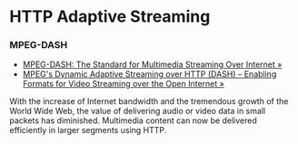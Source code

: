 HTTP Adaptive Streaming
=======================

### MPEG-DASH

* [MPEG-DASH: The Standard for Multimedia Streaming Over Internet &raquo;](http://mpeg.chiariglione.org/standards/mpeg-dash)
* [MPEG's Dynamic Adaptive Streaming over HTTP (DASH) – Enabling Formats for Video Streaming over the Open Internet &raquo;](https://tech.ebu.ch/docs/events/webinar043-mpeg-dash/presentations/ebu_mpeg-dash_webinar043.pdf)
 
With the increase of Internet bandwidth and the tremendous growth of the World Wide Web, the value of delivering audio or video data in small packets has diminished. Multimedia content can now be delivered efficiently in larger segments using HTTP.
